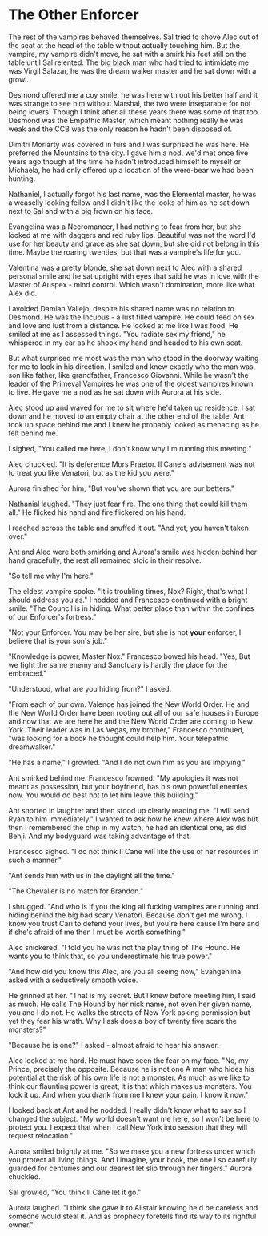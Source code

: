 # The Other Enforcer

The rest of the vampires behaved themselves. Sal tried to shove Alec out of the seat at the head of the table without actually touching him. But the vampire, my vampire didn't move, he sat with a smirk his feet still on the table until Sal relented. The big black man who had tried to intimidate me was Virgil Salazar, he was the dream walker master and he sat down with a growl.  

Desmond offered me a coy smile, he was here with out his better half and it was strange to see him without Marshal, the two were inseparable for not being lovers. Though I think after all these years there was some of that too. Desmond was the Empathic Master, which meant nothing really he was weak and the CCB was the only reason he hadn't been disposed of.

Dimitri Moriarty was covered in furs and I was surprised he was here. He preferred the Mountains to the city. I gave him a nod, we'd met once five years ago though at the time he hadn't introduced himself to myself or Michaela, he had only offered up a location of the were-bear we had been hunting.  

Nathaniel, I actually forgot his last name, was the Elemental master, he was a weaselly looking fellow and I didn't like the looks of him as he sat down next to Sal and with a big frown on his face.

Evangelina was a Necromancer, I had nothing to fear from her, but she looked at me with daggers and red ruby lips. Beautiful was not the word I'd use for her beauty and grace as she sat down, but she did not belong in this time. Maybe the roaring twenties, but that was a vampire's life for you.

Valentina was a pretty blonde, she sat down next to Alec with a shared personal smile and he sat upright with eyes that said he was in love with the Master of Auspex - mind control. Which wasn't domination, more like what Alex did.

I avoided Damian Vallejo, despite his shared name was no relation to Desmond. He was the Incubus - a lust filled vampire. He could feed on sex and love and lust from a distance. He looked at me like I was food. He smiled at me as I assessed things. "You radiate sex my friend," he whispered in my ear as he shook my hand and headed to his own seat.

But what surprised me most was the man who stood in the doorway waiting for me to look in his direction. I smiled and knew exactly who the man was, son like father, like grandfather, Francesco Giovanni. While he wasn't the leader of the Primeval Vampires he was one of the oldest vampires known to live. He gave me a nod as he sat down with Aurora at his side.

Alec stood up and waved for me to sit where he'd taken up residence. I sat down and he moved to an empty chair at the other end of the table. Ant took up space behind me and I knew he probably looked as menacing as he felt behind me.

I sighed, "You called me here, I don't know why I'm running this meeting."

Alec chuckled. "It is deference Mors Praetor. Il Cane's advisement was not to treat you like Venatori, but as the kid you were."

Aurora finished for him, "But you've shown that you are our betters."

Nathanial laughed. "They just fear fire. The one thing that could kill them all." He flicked his hand and fire flickered on his hand.  

I reached across the table and snuffed it out. "And yet, you haven't taken over."

Ant and Alec were both smirking and Aurora's smile was hidden behind her hand gracefully, the rest all remained stoic in their resolve.

"So tell me why I'm here."

The eldest vampire spoke. "It is troubling times, Nox? Right, that's what I should address you as." I nodded and Francesco continued with a bright smile. "The Council is in hiding.  What better place than within the confines of our Enforcer's fortress."

"Not your Enforcer. You may be her sire, but she is not **your** enforcer, I believe that is your son's job."

"Knowledge is power, Master Nox." Francesco bowed his head. "Yes, But we fight the same enemy and Sanctuary is hardly the place for the embraced."

"Understood, what are you hiding from?" I asked.

"From each of our own. Valence has joined the New World Order. He and the New World Order have been rooting out all of our safe houses in Europe and now that we are here he and the New World Order are coming to New York. Their leader was in Las Vegas, my brother," Francesco continued, "was looking for a book he thought could help him. Your telepathic dreamwalker."

"He has a name," I growled. "And I do not own him as you are implying."

Ant smirked behind me. Francesco frowned. "My apologies it was not meant as possession, but your boyfriend, has his own powerful enemies now. You would do best not to let him leave this building."

Ant snorted in laughter and then stood up clearly reading me. "I will send Ryan to him immediately."  I wanted to ask how he knew where Alex was but then I remembered the chip in my watch, he had an identical one, as did Benji. And my bodyguard was taking advantage of that.

Francesco sighed. "I do not think Il Cane will like the use of her resources in such a manner."

"Ant sends him with us in the daylight all the time."

"The Chevalier is no match for Brandon."

I shrugged. "And who is if you the king all fucking vampires are running and hiding behind the big bad scary Venatori. Because don't get me wrong, I know you trust Cari to defend your lives, but you're here cause I'm here and if she's afraid of me then I must be worth something."

Alec snickered, "I told you he was not the play thing of The Hound. He wants you to think that, so you underestimate his true power."

"And how did you know this Alec, are you all seeing now," Evangenlina asked with a seductively smooth voice.

He grinned at her. "That is my secret. But I knew before meeting him, I said as much. He calls The Hound by her nick name, not even her given name, you and I do not. He walks the streets of New York asking permission but yet they fear his wrath. Why I ask does a boy of twenty five scare the monsters?"

"Because he is one?" I asked - almost afraid to hear his answer.

Alec looked at me hard. He must have seen the fear on my face. "No, my Prince, precisely the opposite. Because he is not one  A man who hides his potential at the risk of his own life is not a monster. As much as we like to think our flaunting power is great, it is that which makes us monsters. You lock it up. And when you drank from me I knew your pain.  I know it now."

I looked back at Ant and he nodded. I really didn't know what to say so I changed the subject. "My world doesn't want me here, so I won't be here to protect you. I expect that when I call New York into session that they will request relocation."

Aurora smiled brightly at me. "So we make you a new fortress under which you protect all living things. And I imagine, your book, the one I so carefully guarded for centuries and our dearest let slip through her fingers." Aurora chuckled.

Sal growled, "You think Il Cane let it go."

Aurora laughed. "I think she gave it to Alistair knowing he'd be careless and someone would steal it. And as prophecy foretells find its way to its rightful owner."
